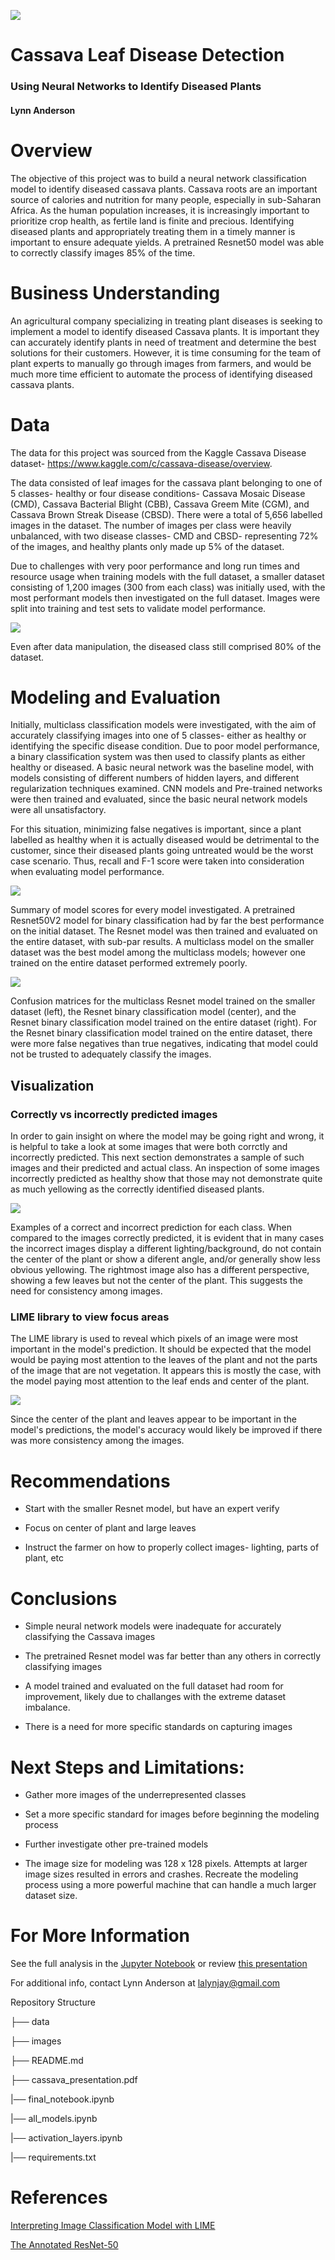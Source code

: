 
![](https://github.com/lalynjay/cassava_classification/blob/main/images/cassava-1.jpg)


# Cassava Leaf Disease Detection


### Using Neural Networks to Identify Diseased Plants


#### Lynn Anderson


# Overview



The objective of this project was to build a neural network classification model to identify diseased cassava plants. Cassava roots are an important source of calories and nutrition for many people, especially in sub-Saharan Africa. As the human population increases, it is increasingly important to prioritize crop health, as fertile land is finite and precious. Identifying diseased plants and appropriately treating them in a timely manner is important to ensure adequate yields. A pretrained Resnet50 model was able to correctly classify images 85% of the time. 



# Business Understanding

An agricultural company specializing in treating plant diseases is seeking to implement a model to identify diseased Cassava plants. It is important they can accurately identify plants in need of treatment and determine the best solutions for their customers. However, it is time consuming for the team of plant experts to manually go through images from farmers, and would be much more time efficient to automate the process of identifying diseased cassava plants. 


# Data 

The data for this project was sourced  from the Kaggle Cassava Disease dataset- https://www.kaggle.com/c/cassava-disease/overview. 

The data consisted of leaf images for the cassava plant belonging to one of 5 classes- healthy or four disease
conditions- Cassava Mosaic Disease (CMD), Cassava Bacterial Blight (CBB), Cassava Greem Mite (CGM), and Cassava Brown Streak Disease (CBSD). There were a total of 5,656 labelled images in the dataset. The number of images per class were heavily unbalanced, with two disease classes- CMD and CBSD- representing 72% of the images, and healthy plants only made up 5% of the dataset.

Due to challenges with very poor performance and long run times and resource usage when training models with the full dataset, a smaller dataset consisting of 1,200 images (300 from each class) was initially used, with the most performant models then investigated on the full dataset. Images were split into training and test sets to validate model performance. 


![](https://github.com/lalynjay/cassava_classification/blob/main/images/bar_chart_1.png)

Even after data manipulation, the diseased class still comprised 80% of the dataset.

# Modeling and Evaluation


Initially, multiclass classification models were investigated, with the aim of accurately classifying images into one of 5 classes- either as healthy or identifying the specific disease condition. Due to poor model performance, a binary classification system was then used to classify plants as either healthy or diseased. A basic neural network was the baseline model, with models consisting of different numbers of hidden layers, and different regularization techniques examined. CNN models and Pre-trained networks were then trained and evaluated, since the basic neural network models were all unsatisfactory.  


For this situation, minimizing false negatives is important, since a plant labelled as healthy when it is actually diseased would be detrimental to the customer, since their diseased plants going untreated would be the worst case scenario. Thus, recall and F-1 score were taken into consideration when evaluating model performance.


![](https://github.com/lalynjay/cassava_classification/blob/main/images/model_scores.png)


Summary of model scores for every model investigated. A pretrained Resnet50V2 model for binary classification had by far the best performance on the initial dataset. The Resnet model was then trained and evaluated on the entire dataset, with sub-par results. A multiclass model on the smaller dataset was the best model among the multiclass models; however one trained on the entire dataset performed extremely poorly.



![](https://github.com/lalynjay/cassava_classification/blob/main/images/all_cnf.png) 

Confusion matrices for the multiclass Resnet model trained on the smaller dataset (left), the Resnet binary classification model (center), and the Resnet binary classification model trained on the entire dataset (right). For the Resnet binary classification model trained on the entire dataset, there were more false negatives than true negatives, indicating that model could not be trusted to adequately classify the images.



## Visualization 


### Correctly vs incorrectly predicted images

In order to gain insight on where the model may be going right and wrong, it is helpful to take a look at some images that were both corrctly and incorrectly predicted. This next section demonstrates a sample of such images and their predicted and actual class. An inspection of some images incorrectly predicted as healthy show that those may not demonstrate quite as much yellowing as the correctly identified diseased plants. 

![](https://github.com/lalynjay/cassava_classification/blob/main/images/predictions.png)


Examples of a correct and incorrect prediction for each class. When compared to the images correctly predicted, it is evident that in many cases the incorrect images display a different lighting/background, do not contain the center of the plant or show a diferent angle, and/or generally show less obvious yellowing. The rightmost image also has a different perspective, showing a few leaves but not the center of the plant. This suggests the need for consistency among images.  


### LIME library to view focus areas

The LIME library is used to reveal which pixels of an image were most important in the model's prediction. It should be expected that the model would be paying most attention to the leaves of the plant and not the parts of the image that are not vegetation. It appears this is mostly the case, with the model paying most attention to the leaf ends and center of the plant.


![](https://github.com/lalynjay/cassava_classification/blob/main/images/lime_plant.png)


Since the center of the plant and leaves appear to be important in the model's predictions, the model's accuracy would likely be improved if there was more consistency among the images.


# Recommendations


   * Start with the smaller Resnet model, but have an expert verify
   
   
   * Focus on center of plant and large leaves
   

   * Instruct the farmer on how to properly collect images- lighting, parts of plant, etc 
   
   


# Conclusions


   * Simple neural network models were inadequate for accurately classifying the Cassava images
   

   * The pretrained Resnet model was far better than any others in correctly classifying images
   
    
   * A model trained and evaluated on the full dataset had room for improvement, likely due to challanges with the extreme dataset imbalance.
   
   
   * There is a need for more specific standards on capturing images
   
  

# Next Steps and Limitations: 
   
    
   * Gather more images of the underrepresented classes
   
   
   * Set a more specific standard for images before beginning the modeling process
   
    
   * Further investigate other pre-trained models
   

   * The image size for modeling was 128 x 128 pixels. Attempts at larger image sizes resulted in errors and crashes. Recreate the modeling process using a more powerful machine that can handle a much larger dataset size. 



# For More Information

See the full analysis in the [Jupyter Notebook](https://github.com/lalynjay/cassava_classification/blob/main/final_notebook.ipynb) or review [this presentation](https://github.com/lalynjay/cassava_classification/blob/main/presentation.pdf)

For additional info, contact Lynn Anderson at lalynjay@gmail.com

Repository Structure

├── data 

├── images

├── README.md

├── cassava_presentation.pdf

|── final_notebook.ipynb

|── all_models.ipynb

|── activation_layers.ipynb

|── requirements.txt


# References

[Interpreting Image Classification Model with LIME](https://towardsdatascience.com/interpreting-image-classification-model-with-lime-1e7064a2f2e5)

[The Annotated ResNet-50](https://towardsdatascience.com/the-annotated-resnet-50-a6c536034758)



